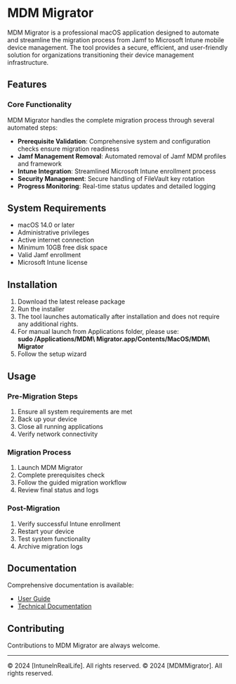 # MDM Migrator

MDM Migrator is a professional macOS application designed to automate and streamline the migration process from Jamf to Microsoft Intune mobile device management. The tool provides a secure, efficient, and user-friendly solution for organizations transitioning their device management infrastructure.

## Features

### Core Functionality
MDM Migrator handles the complete migration process through several automated steps:

- **Prerequisite Validation**: Comprehensive system and configuration checks ensure migration readiness
- **Jamf Management Removal**: Automated removal of Jamf MDM profiles and framework
- **Intune Integration**: Streamlined Microsoft Intune enrollment process
- **Security Management**: Secure handling of FileVault key rotation
- **Progress Monitoring**: Real-time status updates and detailed logging

## System Requirements

- macOS 14.0 or later
- Administrative privileges
- Active internet connection
- Minimum 10GB free disk space
- Valid Jamf enrollment
- Microsoft Intune license

## Installation

1. Download the latest release package
3. Run the installer
4. The tool launches automatically after installation and does not require any additional rights.
5. For manual launch from Applications folder, please use:
            **sudo /Applications/MDM\ Migrator.app/Contents/MacOS/MDM\ Migrator**
6. Follow the setup wizard

## Usage

### Pre-Migration Steps
1. Ensure all system requirements are met
2. Back up your device
3. Close all running applications
4. Verify network connectivity

### Migration Process
1. Launch MDM Migrator
2. Complete prerequisites check
3. Follow the guided migration workflow
5. Review final status and logs

### Post-Migration
1. Verify successful Intune enrollment
2. Restart your device
3. Test system functionality
4. Archive migration logs

## Documentation

Comprehensive documentation is available:
- [User Guide](docs/user-guide.md)
- [Technical Documentation](docs/technicaldocumentation.md)

## Contributing

Contributions to MDM Migrator are always welcome.

---
© 2024 [IntuneInRealLife]. All rights reserved.
© 2024 [MDMMigrator]. All rights reserved.
